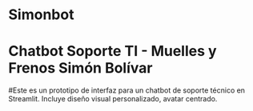# Simonbot
# Chatbot Soporte TI - Muelles y Frenos Simón Bolívar
#Este es un prototipo de interfaz para un chatbot de soporte técnico en Streamlit. 
Incluye diseño visual personalizado, avatar centrado.
